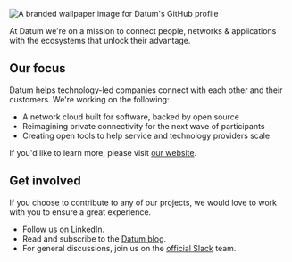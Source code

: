 ![A branded wallpaper image for Datum's GitHub profile](https://github.com/user-attachments/assets/52abfdb9-416e-4d32-9808-896826a3a7f7)

At Datum we're on a mission to connect people, networks & applications with the ecosystems that unlock their advantage. 

## Our focus

Datum helps technology-led companies connect with each other and their customers. We're working on the following:  
- A network cloud built for software, backed by open source
- Reimagining private connectivity for the next wave of participants
- Creating open tools to help service and technology providers scale

If you'd like to learn more, please visit [our website](https://www.datum.net). 

## Get involved

If you choose to contribute to any of our projects, we would love to work with you to ensure a great experience.

- Follow [us on LinkedIn](https://www.linkedin.com/company/datum-cloud/).
- Read and subscribe to the [Datum blog](https://www.datum.net/blog/).
- For general discussions, join us on the [official Slack](https://slack.datum.net/) team.
